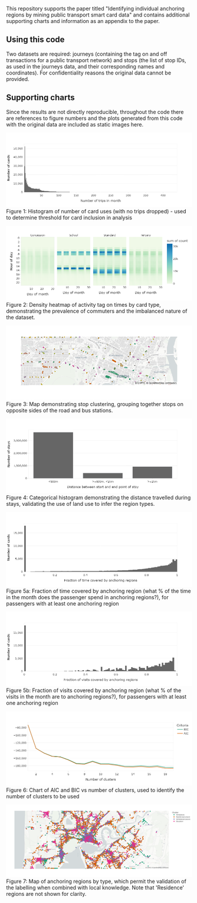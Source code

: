 This repository supports the paper titled "Identifying individual anchoring regions by mining public transport smart card data" and contains additional supporting charts and information as an appendix to the paper.


## Using this code

Two datasets are required: journeys (containing the tag on and off transactions for a public transport network) and stops (the list of stop IDs, as used in the journeys data, and their corresponding names and coordinates).
For confidentiality reasons the original data cannot be provided. 

## Supporting charts

Since the results are not directly reproducible, throughout the code there are references to figure numbers and the plots generated from this code with the original data are included as static images here.

![Image](./assets/Fig1.png "Figure 1")
Figure 1: Histogram of number of card uses (with no trips dropped) - used to determine threshold for card inclusion in analysis

![Image](./assets/Fig2.png "Figure 2")
Figure 2: Density heatmap of activity tag on times by card type, demonstrating the prevalence of commuters and the imbalanced nature of the dataset.

![Image](./assets/Fig3.png "Figure 3")
Figure 3: Map demonstrating stop clustering, grouping together stops on opposite sides of the road and bus stations.

![Image](./assets/Fig4.png "Figure 4")
Figure 4: Categorical histogram demonstrating the distance travelled during stays, validating the use of land use to infer the region types.

![Image](./assets/Fig5a.png "Figure 5a")
Figure 5a: Fraction of time covered by anchoring region (what % of the time in the month does the passenger spend in anchoring regions?), for passengers with at least one anchoring region 

![Image](./assets/Fig5b.png "Figure 5b")
Figure 5b: Fraction of visits covered by anchoring region (what % of the visits in the month are to anchoring regions?), for passengers with at least one anchoring region 

![Image](./assets/Fig6.png "Figure 6")
Figure 6: Chart of AIC and BIC vs number of clusters, used to identify the number of clusters to be used

![Image](./assets/Fig7.png "Figure 7")
Figure 7: Map of anchoring regions by type, which permit the validation of the labelling when combined with local knowledge. Note that 'Residence' regions are not shown for clarity.
